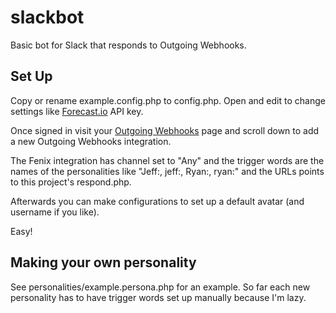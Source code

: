 slackbot
========

Basic bot for Slack that responds to Outgoing Webhooks.


## Set Up

Copy or rename example.config.php to config.php. Open and edit to change settings like [Forecast.io](http://forecast.io) API key.

Once signed in visit your [Outgoing Webhooks](https://my.slack.com/services/new/outgoing-webhook) page and scroll down to add a new Outgoing Webhooks integration.

The Fenix integration has channel set to "Any" and the trigger words are the names of the personalities like "Jeff:, jeff:, Ryan:, ryan:" and the URLs points to this project's respond.php.

Afterwards you can make configurations to set up a default avatar (and username if you like).

Easy!

## Making your own personality

See personalities/example.persona.php for an example. So far each new personality has to have trigger words set up manually because I'm lazy.
